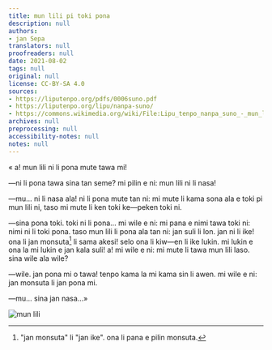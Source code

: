 ```yaml
---
title: mun lili pi toki pona
description: null
authors:
- jan Sepa
translators: null
proofreaders: null
date: 2021-08-02
tags: null
original: null
license: CC-BY-SA 4.0
sources:
- https://liputenpo.org/pdfs/0006suno.pdf
- https://liputenpo.org/lipu/nanpa-suno/
- https://commons.wikimedia.org/wiki/File:Lipu_tenpo_nanpa_suno_-_mun_lili.png
archives: null
preprocessing: null
accessibility-notes: null
notes: null
---
```


« a! mun lili ni li pona mute tawa mi!

—ni li pona tawa sina tan seme? mi pilin e ni: mun lili ni li nasa!

—mu... ni li nasa ala! ni li pona mute tan ni: mi mute li kama sona ala e toki pi mun lili ni, taso mi mute li ken toki ke—peken toki ni.

—sina pona toki. toki ni li pona... mi wile e ni: mi pana e nimi tawa toki ni: nimi ni li toki pona. taso mun lili li pona ala tan ni: jan suli li lon. jan ni li ike! ona li jan monsuta[^1] li sama akesi! selo ona li kiw—en li ike lukin. mi lukin e ona la mi lukin e jan kala suli! a! mi wile e ni: mi mute li tawa mun lili laso. sina wile ala wile?

—wile. jan pona mi o tawa! tenpo kama la mi kama sin li awen. mi wile e ni: jan monsuta li jan pona mi.

—mu... sina jan nasa...»

![mun lili](https://upload.wikimedia.org/wikipedia/commons/5/57/Lipu_tenpo_nanpa_suno_-_mun_lili.png)

[^1]: "jan monsuta" li "jan ike". ona li pana e pilin monsuta.